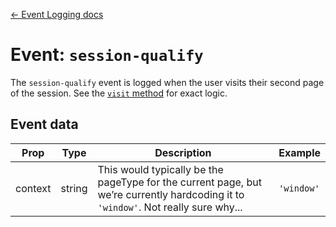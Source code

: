 [← Event Logging docs](/docs/guides/event-logging)

# Event: `session-qualify`

The `session-qualify` event is logged when the user visits their second page of the session. See the [`visit` method](/src/utils/logging/index.js) for exact logic.

## Event data

Prop|Type|Description|Example
---|---|---|---
context|string|This would typically be the pageType for the current page, but we’re currently hardcoding it to `'window'`. Not really sure why...|`'window'`
